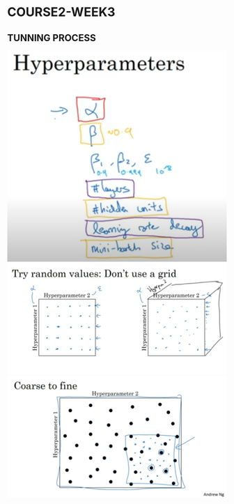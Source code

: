 # COURSE2-WEEK3
## TUNNING PROCESS
![alt text](image-29.png)
![alt text](image-30.png)
![alt text](image-31.png)
